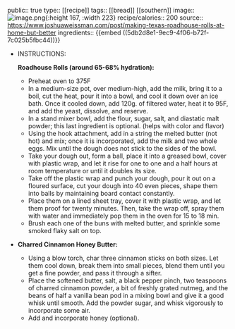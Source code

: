 public:: true
type:: [[recipe]]
tags:: [[bread]] [[southern]]
image:: ![image.png](../assets/image_1656397627122_0.png){:height 167, :width 223} 
recipe/calories:: 200
source:: https://www.joshuaweissman.com/post/making-texas-roadhouse-rolls-at-home-but-better
ingredients:: {{embed ((5db2d8e1-9ec9-4f06-b72f-7c025b5fbc44))}}

- INSTRUCTIONS:
  
  **Roadhouse Rolls (around 65-68% hydration):**
	- Preheat oven to 375F
	- In a medium-size pot, over medium-high, add the milk, bring it to a boil, cut the heat, pour it into a bowl, and cool it down over an ice bath. Once it cooled down, add 120g. of filtered water, heat it to 95F, and add the yeast, dissolve, and reserve.
	- In a stand mixer bowl, add the flour, sugar,  salt, and diastatic malt powder; this last ingredient is optional. (helps with color and flavor)
	- Using the hook attachment, add in a string the melted butter (not hot) and mix; once it is incorporated, add the milk and two whole eggs. Mix until the dough does not stick to the sides of the bowl.
	- Take your dough out, form a ball, place it into a greased bowl, cover with plastic wrap, and let it rise for one to one and a half hours at room temperature or until it doubles its size.
	- Take off the plastic wrap and punch your dough, pour it out on a floured surface, cut your dough into 40 even pieces, shape them into balls by maintaining board contact constantly.
	- Place them on a lined sheet tray, cover it with plastic wrap, and let them proof for twenty minutes. Then, take the wrap off, spray them with water and immediately pop them in the oven for 15 to 18 min.
	- Brush each one of the buns with melted butter, and sprinkle some smoked flaky salt on top.
- **Charred Cinnamon Honey Butter:**
	- Using a blow torch, char three cinnamon sticks on both sizes. Let them cool down, break them into small pieces, blend them until you get a fine powder, and pass it through a sifter.
	- Place the softened butter, salt, a black pepper pinch, two teaspoons of charred cinnamon powder, a bit of freshly grated nutmeg, and the beans of half a vanilla bean pod in a mixing bowl and give it a good whisk until smooth. Add the powder sugar, and whisk vigorously to incorporate some air.
	- Add and incorporate honey (optional).